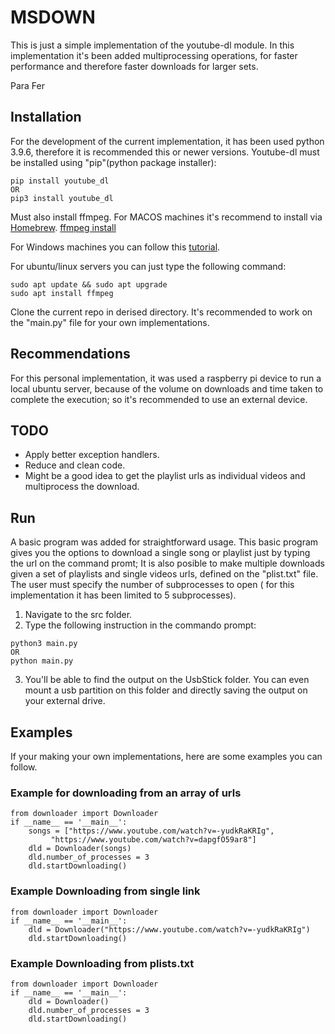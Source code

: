 # MSDOWN
This is just a simple implementation of the youtube-dl module. In this implementation it's been added
multiprocessing operations, for faster performance and therefore faster downloads for larger sets.

Para Fer

## Installation
For the development of the current implementation, it has been used python 3.9.6, therefore it is recommended this
or newer versions. Youtube-dl must be installed using "pip"(python package installer):
```
pip install youtube_dl
OR
pip3 install youtube_dl
```

Must also install ffmpeg. For MACOS machines it's recommend to install via [Homebrew](https://brew.sh).
[ffmpeg install](https://formulae.brew.sh/formula/ffmpeg)

For Windows machines you can follow this [tutorial](https://www.geeksforgeeks.org/how-to-install-ffmpeg-on-windows/).

For ubuntu/linux servers you can just type the following command:
```
sudo apt update && sudo apt upgrade
sudo apt install ffmpeg
```

Clone the current repo in derised directory. It's recommended to work on the "main.py" file for your own
implementations.

## Recommendations
For this personal implementation, it was used a raspberry pi device to run a local ubuntu server, because of the
volume on downloads and time taken to complete the execution; so it's recommended to use an external device.

## TODO
- Apply better exception handlers.
- Reduce and clean code.
- Might be a good idea to get the playlist urls as individual videos and
multiprocess the download.

## Run
A basic program was added for straightforward usage. This basic program gives you the options to download 
a single song or playlist just by typing the url on the command promt; It is also posible to make multiple downloads
given a set of playlists and single videos urls, defined on the "plist.txt" file. The user must
specify the number of subprocesses to open ( for this implementation it has been limited to 5 subprocesses).
1. Navigate to the src folder.
2. Type the following instruction in the commando prompt:
```
python3 main.py
OR
python main.py
```
3. You'll be able to find the output on the UsbStick folder. You can even mount a usb partition on this folder and
directly saving the output on your external drive.

## Examples
If your making your own implementations, here are some examples you can follow.

### Example for downloading from an array of urls
```
from downloader import Downloader
if __name__ == '__main__':
	songs = ["https://www.youtube.com/watch?v=-yudkRaKRIg",
		 "https://www.youtube.com/watch?v=dapgfO59ar8"]
 	dld = Downloader(songs)
	dld.number_of_processes = 3
	dld.startDownloading()
```

### Example Downloading from single link
```
from downloader import Downloader
if __name__ == '__main__':
 	dld = Downloader("https://www.youtube.com/watch?v=-yudkRaKRIg")
	dld.startDownloading()
```

### Example Downloading from plists.txt
```
from downloader import Downloader
if __name__ == '__main__':
 	dld = Downloader()
	dld.number_of_processes = 3
	dld.startDownloading()

```


